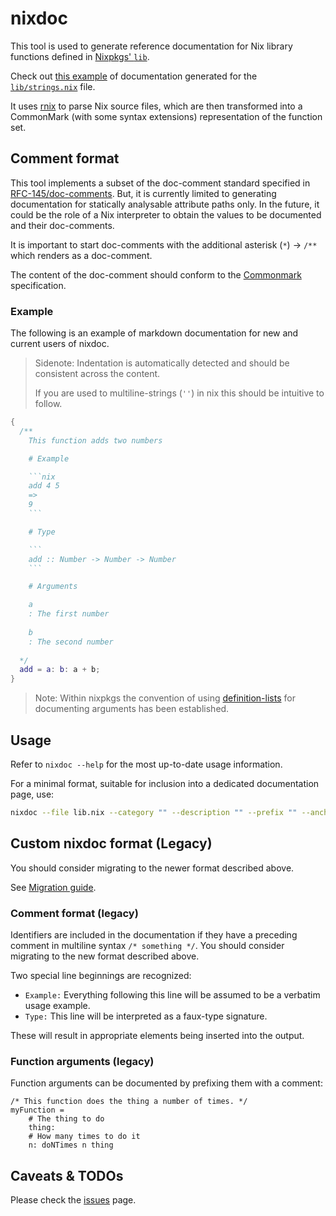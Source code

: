 # nixdoc

This tool is used to generate reference documentation for Nix library functions defined in [Nixpkgs' `lib`](https://github.com/NixOS/nixpkgs/tree/master/lib).

Check out [this example](https://nixos.org/manual/nixpkgs/unstable/#sec-functions-library-strings) of documentation generated for the [`lib/strings.nix`](https://github.com/NixOS/nixpkgs/blob/nixpkgs-unstable/lib/strings.nix) file.

It uses [rnix](https://github.com/nix-community/rnix-parser) to parse Nix source files,
which are then transformed into a CommonMark (with some syntax extensions) representation of the
function set.

## Comment format

This tool implements a subset of the doc-comment standard specified in [RFC-145/doc-comments](https://github.com/NixOS/rfcs/blob/master/rfcs/0145-doc-strings.md).
But, it is currently limited to generating documentation for statically analysable attribute paths only.
In the future, it could be the role of a Nix interpreter to obtain the values to be documented and their doc-comments.

It is important to start doc-comments with the additional asterisk (`*`) -> `/**` which renders as a doc-comment.

The content of the doc-comment should conform to the [Commonmark](https://spec.commonmark.org/0.30/) specification.

### Example

The following is an example of markdown documentation for new and current users of nixdoc.

> Sidenote: Indentation is automatically detected and should be consistent across the content. 
> 
> If you are used to multiline-strings (`''`) in nix this should be intuitive to follow.

````nix
{
  /** 
    This function adds two numbers

    # Example

    ```nix
    add 4 5
    =>
    9
    ```

    # Type

    ```
    add :: Number -> Number -> Number
    ```

    # Arguments

    a
    : The first number
    
    b
    : The second number
    
  */
  add = a: b: a + b;
}
````

> Note: Within nixpkgs the convention of using [definition-lists](https://www.markdownguide.org/extended-syntax/#definition-lists) for documenting arguments has been established.

## Usage

Refer to `nixdoc --help` for the most up-to-date usage information.

For a minimal format, suitable for inclusion into a dedicated documentation page, use:

```sh
nixdoc --file lib.nix --category "" --description "" --prefix "" --anchor-prefix "" >lib.md
```

## Custom nixdoc format (Legacy)

You should consider migrating to the newer format described above.

See [Migration guide](./doc/migration.md).

### Comment format (legacy)

Identifiers are included in the documentation if they have
a preceding comment in multiline syntax `/* something */`. You should consider migrating to the new format described above.

Two special line beginnings are recognized:

* `Example:` Everything following this line will be assumed to be a
  verbatim usage example.
* `Type:` This line will be interpreted as a faux-type signature.

These will result in appropriate elements being inserted into the
output.

### Function arguments (legacy)

Function arguments can be documented by prefixing them with a comment:

```
/* This function does the thing a number of times. */
myFunction =
    # The thing to do
    thing:
    # How many times to do it
    n: doNTimes n thing
```

## Caveats & TODOs

Please check the [issues](https://github.com/nix-community/nixdoc/issues) page.
